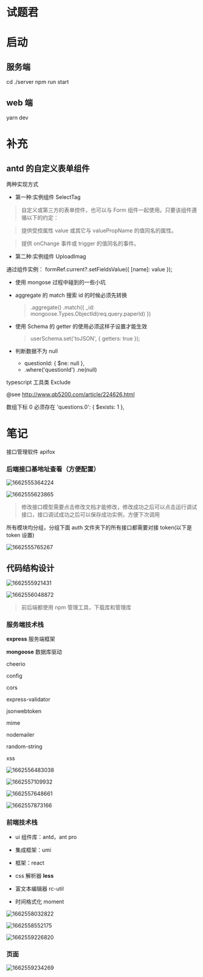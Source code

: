 # 试题君

# 启动

## 服务端

cd ./server npm run start

## web 端

yarn dev

# 补充

## antd 的自定义表单组件

两种实现方式

- 第一种:实例组件 SelectTag

> 自定义或第三方的表单控件，也可以与 Form 组件一起使用。只要该组件遵循以下的约定：

> 提供受控属性 value 或其它与 valuePropName 的值同名的属性。

> 提供 onChange 事件或 trigger 的值同名的事件。

- 第二种:实例组件 UploadImag

通过组件实例： formRef.current?.setFieldsValue({ [name]: value });

- 使用 mongose 过程中碰到的一些小坑
- aggregate 的 match 搜索 id 的时候必须先转换
  > .aggregate()
      .match({ _id: mongoose.Types.ObjectId(req.query.paperId) })
- 使用 Schema 的 getter 的使用必须这样子设置才能生效

  > userSchema.set('toJSON', { getters: true });

- 判断数据不为 null
  - questionId: { $ne: null },
  - .where('questionId') .ne(null)

typescript 工具类 Exclude

@see http://www.qb5200.com/article/224626.html

数组下标 0 必须存在 'questions.0': { $exists: 1 },

# 笔记

接口管理软件 apifox

### 后端接口基地址查看（方便配置）

![1662555364224](图片/1662555364224.png)

![1662555623865](图片/1662555623865.png)

> 修改接口模型需要点击修改文档才能修改，修改成功之后可以点击运行调试接口，接口调试成功之后可以保存成功实例，方便下次调用

所有模块均分组，分组下面 auth 文件夹下的所有接口都需要对接 token(以下是 token 设置)

![1662555765267](图片/1662555765267.png)

## 代码结构设计

![1662555921431](图片/1662555921431.png)

![1662556048872](图片/1662556048872.png)

> 前后端都使用 npm 管理工具，下载库和管理库

### 服务端技术栈

**express** 服务端框架

**mongoose** 数据库驱动

cheerio

config

cors

express-validator

jsonwebtoken

mime

nodemailer

random-string

xss

![1662556483038](图片/1662556483038.png)

![1662557109932](图片/1662557109932.png)

![1662557648661](图片/1662557648661.png)

![1662557873166](图片/1662557873166.png)

### 前端技术栈

- ui 组件库：antd，ant pro
- 集成框架：umi
- 框架：react

- css 解析器 **less**
- 富文本编辑器 rc-util
- 时间格式化 moment

![1662558032822](图片/1662558032822.png)

![1662558552175](图片/1662558552175.png)

![1662559226820](图片/1662559226820.png)

### 页面

![1662559234269](图片/1662559234269.png)
